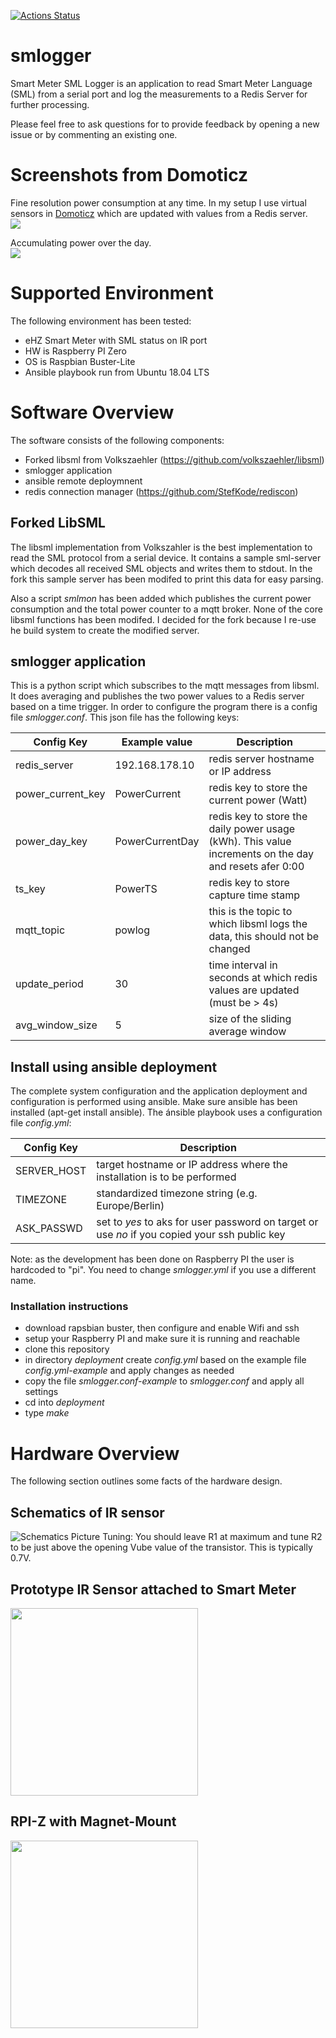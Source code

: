 [![Actions Status](https://github.com/stefkode/smlogger/workflows/CI)](https://github.com/stefkode/smlogger/actions)

# smlogger
Smart Meter SML Logger is an application to read Smart Meter Language (SML) from a serial port and log the measurements to a Redis Server for further processing.

Please feel free to ask questions for to provide feedback by opening a new issue or by commenting an existing one.

# Screenshots from Domoticz
Fine resolution power consumption at any time. In my setup I use virtual sensors in [Domoticz](https://www.domoticz.com/) which are updated with values from a Redis server.<br>
<img src="images/pcur.png?raw=true">

Accumulating power over the day.<br>
<img src="images/ptot.png?raw=true">

# Supported Environment
The following environment has been tested:
- eHZ Smart Meter with SML status on IR port
- HW is Raspberry PI Zero
- OS is Raspbian Buster-Lite
- Ansible playbook run from Ubuntu 18.04 LTS

# Software Overview
The software consists of the following components:
- Forked libsml from Volkszaehler (https://github.com/volkszaehler/libsml)
- smlogger application
- ansible remote deploymnent
- redis connection manager (https://github.com/StefKode/rediscon)

## Forked LibSML
The libsml implementation from Volkszahler is the best implementation to read the SML protocol from a serial device. It contains a sample sml-server which decodes all received SML objects and writes them to stdout. In the fork this sample server has been modifed to print this data for easy parsing.

Also a script *smlmon* has been added which publishes the current power consumption and the total power counter to a mqtt broker. None of the core libsml functions has been modifed. I decided for the fork because I re-use he build system to create the modified server.

## smlogger application
This is a python script which subscribes to the mqtt messages from libsml. It does averaging and publishes the two power values to a Redis server based on a time trigger. In order to configure the program there is a config file *smlogger.conf*. This json file has the following keys:

| Config Key    | Example value | Description |
| ------------- | ------------- | ----- |
| redis_server  | 192.168.178.10   | redis server hostname or IP address |
| power_current_key | PowerCurrent | redis key to store the current power (Watt) |
| power_day_key | PowerCurrentDay  | redis key to store the daily power usage (kWh). This value increments on the day and resets afer 0:00 |
| ts_key | PowerTS | redis key to store capture time stamp |
| mqtt_topic | powlog | this is the topic to which libsml logs the data, this should not be changed |
| update_period | 30 | time interval in seconds at which redis values are updated (must be > 4s) |
| avg_window_size | 5 | size of the sliding average window |

## Install using ansible deployment
The complete system configuration and the application deployment and configuration is performed using ansible. Make sure ansible has been installed (apt-get install ansible). The ánsible playbook uses a configuration file *config.yml*:

| Config Key    | Description |
| ------------- | ----- |
| SERVER_HOST   | target hostname or IP address where the installation is to be performed |
| TIMEZONE | standardized timezone string (e.g. Europe/Berlin) |
| ASK_PASSWD | set to *yes* to aks for user password on target or use *no* if you copied your ssh public key |

Note: as the development has been done on Raspberry PI the user is hardcoded to "pi". You need to change *smlogger.yml* if you use a different name.

### Installation instructions
- download rapsbian buster, then configure and enable Wifi and ssh
- setup your Raspberry PI and make sure it is running and reachable
- clone this repository
- in directory *deployment* create *config.yml* based on the example file *config.yml-example* and apply changes as needed
- copy the file *smlogger.conf-example* to *smlogger.conf* and apply all settings
- cd into *deployment*
- type *make*

# Hardware Overview
The following section outlines some facts of the hardware design.
## Schematics of IR sensor
![Schematics Picture](schmatics/schematics.png?raw=true "IR Sensor Schematics")
Tuning: You should leave R1 at maximum and tune R2 to be just above the opening Vube value of the transistor. This is typically 0.7V.

## Prototype IR Sensor attached to Smart Meter
<img src="images/sch.jpg?raw=true" width="300">

## RPI-Z with Magnet-Mount
<img src="images/rpi.jpg?raw=true" width="300">

